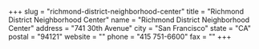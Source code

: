 +++
slug = "richmond-district-neighborhood-center"
title = "Richmond District Neighborhood Center"
name = "Richmond District Neighborhood Center"
address = "741  30th Avenue"
city = "San Francisco"
state = "CA"
postal = "94121"
website = ""
phone = "415 751-6600"
fax = ""
+++
